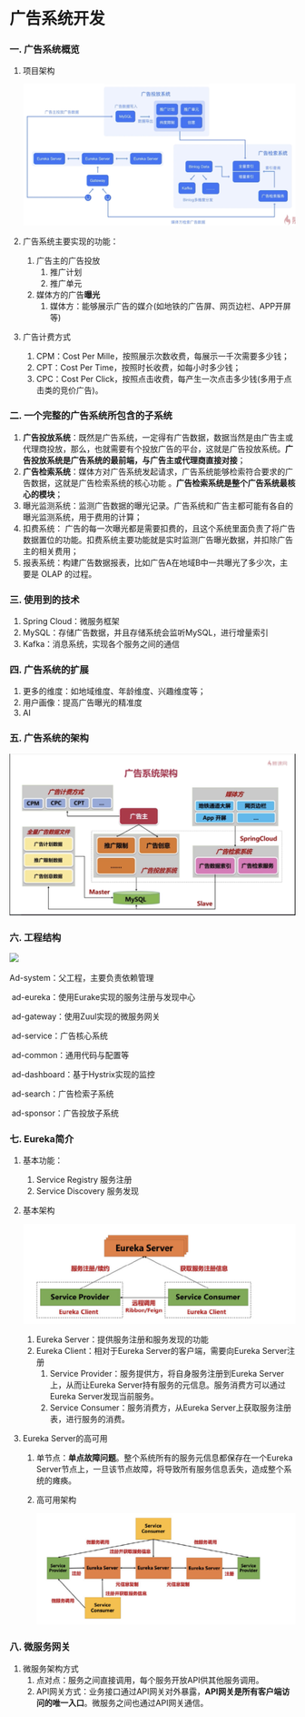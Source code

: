 # 广告系统开发

### 一. 广告系统概览

1. 项目架构
  
   ![](project_structure.png)
   
2. 广告系统主要实现的功能：

   1. 广告主的广告投放
      1. 推广计划
      2. 推广单元
   2. 媒体方的广告**曝光**
      1. 媒体方：能够展示广告的媒介(如地铁的广告屏、网页边栏、APP开屏等)

3. 广告计费方式
   1. CPM：Cost Per Mille，按照展示次数收费，每展示一千次需要多少钱；
   2. CPT：Cost Per Time，按照时长收费，如每小时多少钱；
   3. CPC：Cost Per Click，按照点击收费，每产生一次点击多少钱(多用于点击类的竞价广告)。

### 二. 一个完整的广告系统所包含的子系统

1. **广告投放系统**：既然是广告系统，一定得有广告数据，数据当然是由广告主或代理商投放，那么，也就需要有个投放广告的平台，这就是广告投放系统。**广告投放系统是广告系统的最前端，与广告主或代理商直接对接**；
2. **广告检索系统**：媒体方对广告系统发起请求，广告系统能够检索符合要求的广告数据，这就是广告检索系统的核心功能 。**广告检索系统是整个广告系统最核心的模块**；
3. 曝光监测系统：监测广告数据的曝光记录。广告系统和广告主都可能有各自的曝光监测系统，用于费用的计算；
4. 扣费系统： 广告的每一次曝光都是需要扣费的，且这个系统里面负责了将广告数据置位的功能。扣费系统主要功能就是实时监测广告曝光数据，并扣除广告主的相关费用；
5. 报表系统：构建广告数据报表，比如广告A在地域B中一共曝光了多少次，主要是 OLAP 的过程。

### 三. 使用到的技术

1. Spring Cloud：微服务框架
2. MySQL：存储广告数据，并且存储系统会监听MySQL，进行增量索引
3. Kafka：消息系统，实现各个服务之间的通信

### 四. 广告系统的扩展

1. 更多的维度：如地域维度、年龄维度、兴趣维度等；
2. 用户画像：提高广告曝光的精准度
3. AI

### 五. 广告系统的架构

![](ad_architecture.png)

### 六. 工程结构

![](/Users/william/Desktop/GitResp/ad-system/docs/ad_system_architecture.png)

Ad-system：父工程，主要负责依赖管理

​	ad-eureka：使用Eurake实现的服务注册与发现中心

​	ad-gateway：使用Zuul实现的微服务网关

​	ad-service：广告核心系统

​		ad-common：通用代码与配置等

​		ad-dashboard：基于Hystrix实现的监控

​		ad-search：广告检索子系统

​		ad-sponsor：广告投放子系统

### 七. Eureka简介

1. 基本功能：

   1. Service Registry 服务注册
   2. Service Discovery 服务发现

2. 基本架构

   ![](eureka_architect.png)

   1. Eureka Server：提供服务注册和服务发现的功能
   2. Eureka Client：相对于Eureka Server的客户端，需要向Eureka Server注册
      1. Service Provider：服务提供方，将自身服务注册到Eureka Server上，从而让Eureka Server持有服务的元信息。服务消费方可以通过Eureka Server发现当前服务。
      2. Service Consumer：服务消费方，从Eureka Server上获取服务注册表，进行服务的消费。

3. Eureka Server的高可用

   1. 单节点：**单点故障问题**。整个系统所有的服务元信息都保存在一个Eureka Server节点上，一旦该节点故障，将导致所有服务信息丢失，造成整个系统的瘫痪。

   2. 高可用架构

      ![](eureka_ha.png)

### 八. 微服务网关

1. 微服务架构方式
   1. 点对点：服务之间直接调用，每个服务开放API供其他服务调用。
   2. API网关方式：业务接口通过API网关对外暴露，**API网关是所有客户端访问的唯一入口**。微服务之间也通过API网关通信。
